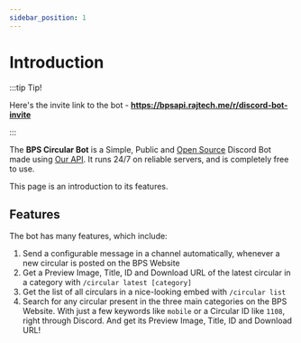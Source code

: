 ```yaml
---
sidebar_position: 1
---
```


# Introduction

:::tip Tip!

Here's the invite link to the bot - **https://bpsapi.rajtech.me/r/discord-bot-invite**

:::

The **BPS Circular Bot** is a Simple, Public and [Open Source](https://bpsapi.rajtech.me/r/discord-bot) Discord Bot made using [Our API](https://rajtech.me/docs/category/using-the-api/intro). It runs 24/7 on reliable servers, and is completely free to use. 

This page is an introduction to its features.

## Features

The bot has many features, which include:
1. Send a configurable message in a channel automatically, whenever a new circular is posted on the BPS Website
2. Get a Preview Image, Title, ID and Download URL of the latest circular in a category with `/circular latest [category]`
3. Get the list of all circulars in a nice-looking embed with `/circular list`
4. Search for any circular present in the three main categories on the BPS Website. With just a few keywords like `mobile` or a Circular ID like `1108`, right through Discord. And get its Preview Image, Title, ID and Download URL!

